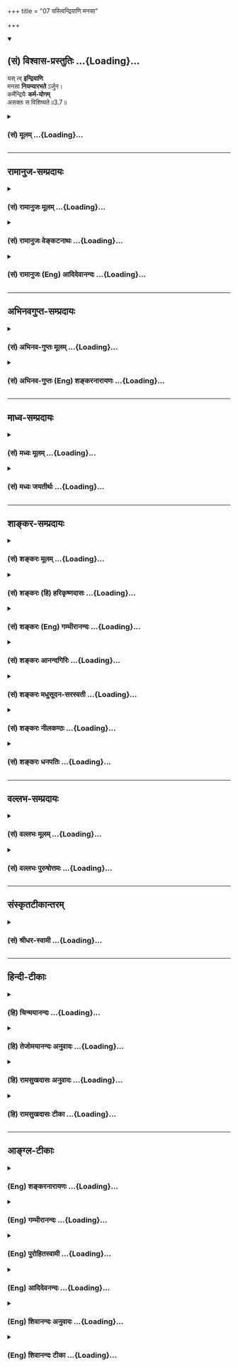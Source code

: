 +++
title = "07 यस्त्विन्द्रियाणि मनसा"

+++
<div class="js_include" newlevelforh1="2" title="(सं) विश्वास-प्रस्तुतिः" unfilled url="/mahAbhAratam/shlokashaH/06-bhIShma-parva/03-bhagavad-gItA-parva/saMskRtam/vishvAsa-prastutiH/03_karma-yogaH/07_yastvindriyANi_ma.md">
<details open><summary><h2>(सं) विश्वास-प्रस्तुतिः ...{Loading}...</h2></summary>

यस् त्व् **इन्द्रियाणि**  
मनसा **नियम्यारभते** ऽर्जुन।  
कर्मेन्द्रियैः **कर्म-योगम्**  
असक्तः स विशिष्यते॥3.7॥
</details>
</div>
<div class="js_include collapsed" newlevelforh1="3" title="(सं) मूलम्" unfilled url="/mahAbhAratam/shlokashaH/06-bhIShma-parva/03-bhagavad-gItA-parva/saMskRtam/mUlam/03_karma-yogaH/07_yastvindriyANi_ma.md">
<details><summary><h3>(सं) मूलम् ...{Loading}...</h3></summary>

यस्त्विन्द्रियाणि मनसा नियम्यारभतेऽर्जुन।  
कर्मेन्द्रियैः कर्मयोगमसक्तः स विशिष्यते।।3.7।।
</details>
</div>


_________________
## रामानुज-सम्प्रदायः
<div class="js_include collapsed" newlevelforh1="3" title="(सं) रामानुजः मूलम्" unfilled url="/mahAbhAratam/shlokashaH/06-bhIShma-parva/03-bhagavad-gItA-parva/saMskRtam/rAmAnujaH/mUlam/03_karma-yogaH/07_yastvindriyANi_ma.md">
<details><summary><h3>(सं) रामानुजः मूलम् ...{Loading}...</h3></summary>

।।3.7।। अतः पूर्वाभ्यस्तविषयसजातीये शास्त्रीये कर्मणि **इन्द्रियाणि**
आत्मावलोकनप्रवृत्तेन **मनसा नियम्य** तैः स्वत एव **कर्म**प्रवणैः
**इन्द्रियैः** असङ्गपूर्वकं **यः कर्मयोगम् आरभते** **सः**
असंभाव्यमानप्रमादत्वेन ज्ञाननिष्ठाद् अपि पुरुषाद् विशिष्यते।

</details>
</div>
<div class="js_include collapsed" newlevelforh1="3" title="(सं) रामानुजः वेङ्कटनाथः" unfilled url="/mahAbhAratam/shlokashaH/06-bhIShma-parva/03-bhagavad-gItA-parva/saMskRtam/rAmAnujaH/venkaTanAthaH/03_karma-yogaH/07_yastvindriyANi_ma.md">
<details><summary><h3>(सं) रामानुजः वेङ्कटनाथः ...{Loading}...</h3></summary>

  
  
।।3.7।। प्रथममेव ज्ञानयोगमारुरुक्षुमपोद्य कर्मयोगिनं प्रशंसति यस्त्विति
श्लोकेन। प्रकृतेन सङ्गमयन् व्याख्याति अत इति। इन्द्रियाणां
निश्शेषनियमनस्य कर्मयोगारम्भस्य च मिथो विरुद्धत्वादविरोधसिद्ध्यर्थमुक्तं
शास्त्रीये कर्मणि नियम्येति। नहि कश्चित् 3।5 इत्यादिना ज्ञानयोगस्य
दुष्करत्वे यो हेतुरुक्तः तस्यैव कर्मयोगं प्रत्युपकारकत्वेन
सौकर्यप्रतिपादनार्थंपूर्वाभ्यस्तविषयसजातीये  
  
इत्युक्तम्। यदि पूर्वाभ्यास उपकारकत्वेन स्वीक्रियते तर्हि निषिद्धेभ्यो
नियमनमशक्यं तेष्वेव वासनायाः प्राचुर्यादिति शङ्कानिरासाय कर्मणः
फलान्तरपरित्यागाय चोक्तंआत्मावलोकने
प्रवृत्तेनेति। निषिद्धानामात्मावलोकनविरोधित्वाध्यवसायात्तेषु स्थिराऽपि
वासना निराक्रियत् इति भावः। कर्मेन्द्रियैः इत्यनेनाभिप्रेतं सौकर्यं
विशदयति स्वत एव कर्मप्रवणैरिन्द्रियैरिति। असङ्गस्य
कर्मयोगारम्भापेक्षितत्वादसक्तपदस्य यद्वृत्तवाक्यांशेऽन्वयमाह
असङ्गपूर्वकमिति। वैशिष्ट्यप्रकारं विशेषस्य चावधिं दर्शयति
असम्भाव्यमानप्रमादत्वेन ज्ञाननिष्ठादपीति।  
  

</details>
</div>
<div class="js_include collapsed" newlevelforh1="3" title="(सं) रामानुजः (Eng) आदिदेवानन्दः" unfilled url="/mahAbhAratam/shlokashaH/06-bhIShma-parva/03-bhagavad-gItA-parva/saMskRtam/rAmAnujaH/english/AdidevAnandaH/03_karma-yogaH/07_yastvindriyANi_ma.md">
<details><summary><h3>(सं) रामानुजः (Eng) आदिदेवानन्दः ...{Loading}...</h3></summary>

3.7 Conseently, he who, with aspiration to have the vision of the self,
directs his senses to action according to the scriptures, such action being of the same class as those which he practised earlier, and who then begins to practise Karma Yoga, after renouncing attachment, with the senses which are naturally inclined to action - he, by reason of there being no chance of errors, excels a man following Jnana Yoga,
because there is no fear of a fall in his case.

</details>
</div>


_________________
## अभिनवगुप्त-सम्प्रदायः
<div class="js_include collapsed" newlevelforh1="3" title="(सं) अभिनव-गुप्तः मूलम्" unfilled url="/mahAbhAratam/shlokashaH/06-bhIShma-parva/03-bhagavad-gItA-parva/saMskRtam/abhinava-guptaH/mUlam/03_karma-yogaH/07_yastvindriyANi_ma.md">
<details><summary><h3>(सं) अभिनव-गुप्तः मूलम् ...{Loading}...</h3></summary>

।।3.7।। यस्त्विति। कर्मसु क्रियामणेषु न ज्ञानहानिः। मनसोऽव्यापारे
यन्त्रपुरुषवत् कर्मणः क्रियमाणत्वात्।

</details>
</div>
<div class="js_include collapsed" newlevelforh1="3" title="(सं) अभिनव-गुप्तः (Eng) शङ्करनारायणः" unfilled url="/mahAbhAratam/shlokashaH/06-bhIShma-parva/03-bhagavad-gItA-parva/saMskRtam/abhinava-guptaH/english/shankaranArAyaNaH/03_karma-yogaH/07_yastvindriyANi_ma.md">
<details><summary><h3>(सं) अभिनव-गुप्तः (Eng) शङ्करनारायणः ...{Loading}...</h3></summary>

3.7 Yas tu etc. When actions are being performed \[by him\], there is no
loss of his knowledge. For, when the mind does not function, he does his
work like a machine-man. Therefore -

</details>
</div>


_________________
## माध्व-सम्प्रदायः
<div class="js_include collapsed" newlevelforh1="3" title="(सं) मध्वः मूलम्" unfilled url="/mahAbhAratam/shlokashaH/06-bhIShma-parva/03-bhagavad-gItA-parva/saMskRtam/madhvaH/mUlam/03_karma-yogaH/07_yastvindriyANi_ma.md">
<details><summary><h3>(सं) मध्वः मूलम् ...{Loading}...</h3></summary>

।।3.6 3.7।। तथापि शक्तितः त्यागः कार्य इत्याह कर्मेन्द्रियाणीति। मन एव
प्रयोजकमिति दर्शयितुमन्वयव्यतिरेकावाह मनसा स्मरन् मनसा नियम्येति।
कर्मयोगं स्ववर्णाश्रमोचितम्। न तु गृहस्थकर्मैवेति नियमः
सन्न्यासादिविधानात् सामान्यवचनाच्च।

</details>
</div>
<div class="js_include collapsed" newlevelforh1="3" title="(सं) मध्वः जयतीर्थः" unfilled url="/mahAbhAratam/shlokashaH/06-bhIShma-parva/03-bhagavad-gItA-parva/saMskRtam/madhvaH/jayatIrthaH/03_karma-yogaH/07_yastvindriyANi_ma.md">
<details><summary><h3>(सं) मध्वः जयतीर्थः ...{Loading}...</h3></summary>

।।3.6 3.7।। तथापिकर्मेन्द्रियाणि इत्यसङ्गतम् तृतीयपक्षस्थेन
मनसेन्द्रियार्थस्मरणस्यानुक्तत्वादित्यत आह **तथापी**ति। यद्यपि
शरीरयात्राद्यर्थानि कर्माणि त्यक्तुमशक्यानि तथापि शक्तितः
शक्यत्वाद्यज्ञादिकर्मणां त्यागः कार्यः। एतदुक्तं भवति नाशक्यविषये
शास्त्रप्रवृत्तिः इत्यतस्तदतिरिक्तकर्मार्थः स्मृतौ कर्मशब्दो
भविष्यतीति।। एतच्छङ्कापरिहारः श्लोकेन दृश्यते। द्वितीयश्लोकश्च व्यर्थ
इत्यत आह **मन एवे**ति। मन एव बन्धमोक्षयोः प्रयोजकं न कर्मकरणाकरणे।
अतस्तन्निग्रह एव कार्यः न कर्मत्याग इति ज्ञापयितुमित्यर्थः। अनिगृहीतत्वे
मनसो बन्धापेक्षयाऽऽद्योऽन्वयः द्वितीयो व्यतिरेकः मोक्षापेक्षया तु
व्यत्यास इति। एतेन स्मरणस्य मानसत्वव्यभिचारान्मनसेति व्यर्थमित्यपि
परास्तम्। कर्मयोगेन योगिनां 3।3 इत्यत्र कर्मयोगशब्दस्य
गृहस्थादिकर्मविषयत्वेन प्रकृतत्वादत्रापि तद्विषयत्वप्रतीतिः स्यात्
तन्निरासार्थमाह **कर्मयोग**मिति। गृहस्थकर्मैव वनस्थकर्मैव
ब्रह्मचारिकर्मैवेति नियमो न विवक्षित इत्यर्थः। सन्न्यासादित्यादिपदेन यो
नियम्यते तद्व्यतिरिक्तग्रहणम् कर्मयोगशब्दस्य सामान्यवाचित्वाच्च।
पूर्वंज्ञानयोगेन साङ्ख्यानां 3।3 इति यत्याश्रमकर्मणः पृथगुक्तत्वात्
सामान्यशब्दोऽपि विशेषो व्यवस्थापितः। न चात्र तथाविधं किञ्चिदस्तीति भावः।

</details>
</div>


_________________
## शाङ्कर-सम्प्रदायः
<div class="js_include collapsed" newlevelforh1="3" title="(सं) शङ्करः मूलम्" unfilled url="/mahAbhAratam/shlokashaH/06-bhIShma-parva/03-bhagavad-gItA-parva/saMskRtam/shankaraH/mUlam/03_karma-yogaH/07_yastvindriyANi_ma.md">
<details><summary><h3>(सं) शङ्करः मूलम् ...{Loading}...</h3></summary>

।।3.7।। **यस्तु** पुनः कर्मण्यधिकृतः अज्ञः बुद्धीन्द्रियाणि **मनसा
नियम्य आरभते अर्जुन कर्मेन्द्रियैः** वाक्पाण्यादिभिः। किमारभते इत्याह
**कर्मयोगम् असक्तः** सन् फलाभिसंधिवर्जितः **सः विशिष्यते** इतरस्मात्
मिथ्याचारात्।। यतः एवम् अतः

</details>
</div>
<div class="js_include collapsed" newlevelforh1="3" title="(सं) शङ्करः (हि) हरिकृष्णदासः" unfilled url="/mahAbhAratam/shlokashaH/06-bhIShma-parva/03-bhagavad-gItA-parva/saMskRtam/shankaraH/hindI/harikRShNadAsaH/03_karma-yogaH/07_yastvindriyANi_ma.md">
<details><summary><h3>(सं) शङ्करः (हि) हरिकृष्णदासः ...{Loading}...</h3></summary>

।।3.7।। परंतु हे अर्जुन जो कर्मोंका अधिकारी अज्ञानी ज्ञानेन्द्रियोंको
मनसे रोककर वाणी हाथ इत्यादि कर्मेन्द्रियोंसे आचरण करता है। किसका आचरण
करता है सो कहते हैं आसक्तिरहित होकर कर्मयोगका आचरण करता है वह ( कर्मयोगी
) दूसरेकी अपेक्षा अर्थात् मिथ्याचारियोंकी अपेक्षा श्रेष्ठ है।

</details>
</div>
<div class="js_include collapsed" newlevelforh1="3" title="(सं) शङ्करः (Eng) गम्भीरानन्दः" unfilled url="/mahAbhAratam/shlokashaH/06-bhIShma-parva/03-bhagavad-gItA-parva/saMskRtam/shankaraH/english/gambhIrAnandaH/03_karma-yogaH/07_yastvindriyANi_ma.md">
<details><summary><h3>(सं) शङ्करः (Eng) गम्भीरानन्दः ...{Loading}...</h3></summary>

3.7 Tu, but, on the other hand, O Arjuna; yah, one who is unenlightened
and who is eligible for action; arabhate, engages in;-what does he
engage in; the Lord says in answer-karma yogam, Karma-yoga;
karma-indriyaih, with the organs of action, with speech, hands, etc.;
niyamya, controlling; indriyani, the sense-organs; manasa, with the
mind; and becoming asaktah unattached; \[Here Ast; adds
'phalabhisandhi-varjitah, free from hankering for results'.-Tr.\] sah,
that one; visisyate, excels the other one, the hypocrite. This being so,
therefore,

</details>
</div>
<div class="js_include collapsed" newlevelforh1="3" title="(सं) शङ्करः आनन्दगिरिः" unfilled url="/mahAbhAratam/shlokashaH/06-bhIShma-parva/03-bhagavad-gItA-parva/saMskRtam/shankaraH/AnandagiriH/03_karma-yogaH/07_yastvindriyANi_ma.md">
<details><summary><h3>(सं) शङ्करः आनन्दगिरिः ...{Loading}...</h3></summary>

।।3.7।। अनात्मज्ञस्य चोदितमकुर्वतो जाग्रतो
विषयान्तरदर्शनध्रौव्यान्मिथ्याचारत्वेन प्रत्यवायित्वमुक्त्वा
विहितमनुतिष्ठतस्तस्यैव फलाभिलाषविकलस्य सदाचारत्वेन वैशिष्ट्यमाचष्टे
**यस्त्विन्द्रियाणीति।** विहितमनुतिष्ठतो मूर्खात् कर्म त्यजतो
वैशिष्ट्यमक्षरयोजनया स्पष्टयति **यस्तु पुनरिति।**

</details>
</div>
<div class="js_include collapsed" newlevelforh1="3" title="(सं) शङ्करः मधुसूदन-सरस्वती" unfilled url="/mahAbhAratam/shlokashaH/06-bhIShma-parva/03-bhagavad-gItA-parva/saMskRtam/shankaraH/madhusUdana-sarasvatI/03_karma-yogaH/07_yastvindriyANi_ma.md">
<details><summary><h3>(सं) शङ्करः मधुसूदन-सरस्वती ...{Loading}...</h3></summary>

।।3.7।। औत्सुक्यमात्रेण सर्वकर्माण्यसंन्यस्य चित्तशुद्धये
निष्कामकर्माण्येव यथाशास्त्रं कुर्यात्। यस्मात्
तुशब्दोऽशुद्धान्तःकरणसंन्यासिव्यतिरेकार्थः। इन्द्रायाणि ज्ञानेन्द्रियाणि
श्रोत्रादीनि मनसा सह नियम्य पापहेतुशब्दादिविषयासक्तेर्निवर्त्य मनसा
विवेकयुक्तेन नियम्येति वा कर्मेन्द्रियैर्वाक्पाण्यादिभिः कर्मयोगं
शुद्धिहेतुतया विहितं कर्मारभते करोत्यसक्तः फलाभिलाषशून्यः सन् यो विवेकी
स इतरस्मान्मिथ्याचाराद्विशिष्यते। परिश्रमसाम्येऽपि फलातिशयभाक्त्वेन
श्रेष्ठो भवति। हे अर्जुन आश्चर्यमिदं पश्य यदेकः कर्मेन्द्रियाणि
निगृह्णञ्ज्ञानेन्द्रियाणि व्यापारयन्पुरुषार्थशून्यः अपरस्तु
ज्ञानेन्द्रियाणि निगृह्य कर्मेन्द्रियाणि
व्यापारयन्परमपुरुषार्थभाग्भवतीति।

</details>
</div>
<div class="js_include collapsed" newlevelforh1="3" title="(सं) शङ्करः नीलकण्ठः" unfilled url="/mahAbhAratam/shlokashaH/06-bhIShma-parva/03-bhagavad-gItA-parva/saMskRtam/shankaraH/nIlakaNThaH/03_karma-yogaH/07_yastvindriyANi_ma.md">
<details><summary><h3>(सं) शङ्करः नीलकण्ठः ...{Loading}...</h3></summary>

।।3.7।। यस्तु पूर्वस्मान्मिथ्याचाराद्विलक्षणः पुरुषधौरेयः इन्द्रियाणि
मनसा सह नियम्य रागद्वेषवियुक्तानि कृत्वा कर्मेन्द्रियैः कर्मयोगमारभते हे
अर्जुन सः कर्मफले स्वर्गादावैहिके वा शब्दादौ असक्तोऽनासक्तोऽतो
विशिष्यते। पूर्वस्मादधिको भवतीत्यर्थः।

</details>
</div>
<div class="js_include collapsed" newlevelforh1="3" title="(सं) शङ्करः धनपतिः" unfilled url="/mahAbhAratam/shlokashaH/06-bhIShma-parva/03-bhagavad-gItA-parva/saMskRtam/shankaraH/dhanapatiH/03_karma-yogaH/07_yastvindriyANi_ma.md">
<details><summary><h3>(सं) शङ्करः धनपतिः ...{Loading}...</h3></summary>

।।3.7।। **य इति।** यस्त्वज्ञः कर्मण्यधिकृतः ज्ञानेन्द्रियाणि
विवेकवैराग्ययुक्तेन मनसा नियम्य। मनसा
सहेत्यर्थस्त्वरुचिग्रस्तः। अरुचिबीजं तु पूर्वश्लोकोक्तस्य मनसः करणत्वस्य
त्यागः सहशब्दाध्याहारश्च। फलाभिसंधिरहितः कर्मेन्द्रियैः कर्मयोगमारभते स
पूर्वस्माच्छ्रेष्ठो भवति ज्ञाननिष्ठोपाये स्थितो यतः। अर्जुनेति संबोधयन्
एवमेव त्वमपि कुर्वन् त्वमपि कुर्वन् अन्वर्थसंज्ञो भविष्यसीति ध्वनयति।

</details>
</div>


_________________
## वल्लभ-सम्प्रदायः
<div class="js_include collapsed" newlevelforh1="3" title="(सं) वल्लभः मूलम्" unfilled url="/mahAbhAratam/shlokashaH/06-bhIShma-parva/03-bhagavad-gItA-parva/saMskRtam/vallabhaH/mUlam/03_karma-yogaH/07_yastvindriyANi_ma.md">
<details><summary><h3>(सं) वल्लभः मूलम् ...{Loading}...</h3></summary>

।।3.7।। यस्तु मनसा योगशुद्धेनेन्द्रियाणि दुष्टानि नियम्य कर्मेन्द्रियैः
कर्मयोगमसक्तः सन्नारभते स उत्तमः।

</details>
</div>
<div class="js_include collapsed" newlevelforh1="3" title="(सं) वल्लभः पुरुषोत्तमः" unfilled url="/mahAbhAratam/shlokashaH/06-bhIShma-parva/03-bhagavad-gItA-parva/saMskRtam/vallabhaH/puruShottamaH/03_karma-yogaH/07_yastvindriyANi_ma.md">
<details><summary><h3>(सं) वल्लभः पुरुषोत्तमः ...{Loading}...</h3></summary>

  
  
।।3.7।। स्वरूपज्ञानेन त्यागी उत्तमः तत्त्यागस्वरूपं तस्योत्तमत्वमाह
यस्त्विति। तुशब्दो लौकिकार्थनिग्रहपक्षं व्यावर्तयति। य इन्द्रियाणि मनसा
नियम्य मनसा मदर्थं नियमे स्थापयित्वा
कर्मेन्द्रियैर्वाक्चक्षुर्हस्तादिभिः कर्मणां कृतीनां योगं मया सह
योगमसक्तः स्वसुखाभिलाषाभावेन मत्सुखार्थमेव आरभते स विशिष्यते विशिष्ठो
भवति उत्तमो भवतीत्यर्थः।  
  

</details>
</div>


_________________
## संस्कृतटीकान्तरम्
<div class="js_include collapsed" newlevelforh1="3" title="(सं) श्रीधर-स्वामी" unfilled url="/mahAbhAratam/shlokashaH/06-bhIShma-parva/03-bhagavad-gItA-parva/saMskRtam/shrIdhara-svAmI/03_karma-yogaH/07_yastvindriyANi_ma.md">
<details><summary><h3>(सं) श्रीधर-स्वामी ...{Loading}...</h3></summary>

।।3.7।। एतद्विपरीतः कर्मकर्ता श्रेष्ठ इत्याह **यस्त्विति।** यस्तु
ज्ञानेन्द्रियाणि मनसा नियम्य ईश्वरप्रवणानि कृत्वा कर्मेन्द्रियैः
कर्मरुपं उपायमारभतेऽनुतिष्ठति असक्तः फलाभिलाषरहितः सन् स विन्निष्यते
विशिष्टो भवति। चित्तशुद्ध्या ज्ञानावान्भवतीत्यर्थः।

</details>
</div>


_________________
## हिन्दी-टीकाः
<div class="js_include collapsed" newlevelforh1="3" title="(हि) चिन्मयानन्दः" unfilled url="/mahAbhAratam/shlokashaH/06-bhIShma-parva/03-bhagavad-gItA-parva/hindI/chinmayAnandaH/03_karma-yogaH/07_yastvindriyANi_ma.md">
<details><summary><h3>(हि) चिन्मयानन्दः ...{Loading}...</h3></summary>

।।3.7।। सरलसी प्रतीत होने वाली इन दो पंक्तियों में सही कर्म एवं जीवन
जीने की कला का सम्पूर्ण ज्ञान सन्निहित है। आधुनिक जगत् को विचारों की
सूत्ररूपता (अर्थात् कम शब्दों में अधिक अर्थ बताना) का ज्ञान नहीं है जबकि
प्राचीन सूत्रकारों ने अपने विचारों से ऐसे भारत का निर्माण किया जहाँ
आध्यात्मिक संस्कृति विकसित हुई और राष्ट्र ने स्वर्णयुग का अवलोकन किया। मन
का अस्तित्व एवं पोषण पाँच ज्ञानेन्द्रियों द्वारा ग्रहण की हुई बाह्य जगत्
की विषय संवेदनाओं से होता है। मन की वृत्ति इन्द्रियों के माध्यम द्वारा
विषयों तक पहुँच कर उनके आकार को ग्रहण करती है जिससे उस विषय का प्रत्यक्ष
ज्ञान होता है। यदि मन इन्द्रियों के साथ युक्त न हो तो विषयों के बाह्य
देश में स्थित होने पर भी उनका ज्ञान संभव नहीं होता। इसीलिये अनेक बार जब
हम पुस्तक के अध्ययन में एकचित्त हो जाते हैं तब समीप से किसी के पुकारने
पर भी उसकी आवाज हम नहीं सुन पाते। मन की एकाग्रता के ऐसे अनेक उदाहरण
हैं। इस श्लोक में साधक को मन के द्वारा इन्द्रियों को संयमित करने की
सम्मति दी गयी है। इसे सफलतापूर्वक तभी किया जा सकता है जब मन को एक
श्रेष्ठ दिव्य लक्ष्य की ओर प्रेरित किया जाय। केवल हठपूर्वक मन के तीव्र
वेग को रोकने का प्रयत्न करना जलप्लावित नदी का प्रवाह रोकने के प्रयत्न के
समान है। इसका व्यर्थ होना निश्चित है। श्रीकृष्ण आत्मसंयम का उपाय आगे
बतायेंगे। मन से इन्द्रियों का संयम करना साधना का निषेधात्मक पक्ष है। हम
अपने सामान्य जीवन में अपनी अधिकांश शक्ति विषयों में ही व्यय करते हैं
इसलिये संयम के द्वारा इस शक्ति का अपव्यय रोक कर उसे संग्रहित करने को कहा
जाता है किन्तु यदि इस संग्रहित शक्ति का उपयोग तत्काल ही श्रेष्ठ वस्तु की
प्राप्ति के लिये नहीं किया जाय तो संयम के बांध को तोड़कर वह वस्तु मनुष्य
के सन्तुलित व्यक्तित्व को ही प्रवाह में बहाकर ले जायेगी। श्लोक की दूसरी
पंक्ति में अपनी एकत्रित शक्ति का सदुपयोग करना सिखाया गया है।  
  
इस शक्ति का उपयोग कर्मेंन्द्रियों द्वारा कर्मक्षेत्र में समुचित रूप से
कर्म करने में करना चाहिये। यहाँ भी एक महत्त्वपूर्ण सावधानी रखने के लिये
श्रीकृष्ण कहते हैं। कर्मयोगी को सब कर्म अनासक्त होकर करने चाहिये।  
  
यदि किसी कैमरे में साधारण कागज रखकर किसी वस्तु का चित्र खींचने का
प्रयत्न किया जाय तो कितनी ही देर प्रकाशित वस्तु के सामने रखने पर भी उस
कागज पर कोई चित्रण नहीं हो सकता परन्तु कागज को कैमरे के उपयुक्त बनाने पर
क्षणमात्र में चित्र खींचा जा सकता है। इसी प्रकार आसक्ति से भरे मन पर
विषयों के सम्बन्ध से शीघ्र ही वासनायें अंकित हो जाती हैं। इसी कारण से
भगवान् कहते हैं कि हमको अनासक्त होकर कर्म करना चाहिये जिससे नये संस्कार
उत्पन्न नहीं होंगे। साथहीसाथ पूर्वार्जित वासनाओं का क्षय भी हो
जायेगा। गीता में इस सिद्धांत का विवेचन इतनी युक्तियुक्त एवं वैज्ञानिक
पद्धति से किया गया है कि उसका अध्ययन करने वाले किसी भी विद्यार्थी को
उसमें दोष देखने अथवा संदेह करने का अवसर ही नहीं मिलता।  
  
इन्द्रिय संयम से शक्ति के अपव्यय को रोक कर अनासक्त भाव से कर्मेंद्रियों
के द्वारा श्रेष्ठ कर्म करने में उसका सदुपयोग करने से चित्तशुद्धि होगी।
इस प्रकार जो कर्मक्षेत्र हमारे बन्धन का कारण था उसी में गीता में वर्णित
जीवन की शैली अपनाते हुये कर्म करने पर वही क्षेत्र मोक्ष का साधन बन
जायेगा।  
  
इसलिये

</details>
</div>
<div class="js_include collapsed" newlevelforh1="3" title="(हि) तेजोमयानन्दः अनुवादः" unfilled url="/mahAbhAratam/shlokashaH/06-bhIShma-parva/03-bhagavad-gItA-parva/hindI/tejomayAnandaH/anuvAdaH/03_karma-yogaH/07_yastvindriyANi_ma.md">
<details><summary><h3>(हि) तेजोमयानन्दः अनुवादः ...{Loading}...</h3></summary>

।।3.7।। परन्तु हे अर्जुन जो पुरुष मन से इन्द्रियों को वश में करके
अनासक्त हुआ कर्मेंन्द्रियों से कर्मयोग का आचरण करता है वह श्रेष्ठ है।।  
  

</details>
</div>
<div class="js_include collapsed" newlevelforh1="3" title="(हि) रामसुखदासः अनुवादः" unfilled url="/mahAbhAratam/shlokashaH/06-bhIShma-parva/03-bhagavad-gItA-parva/hindI/rAmasukhadAsaH/anuvAdaH/03_karma-yogaH/07_yastvindriyANi_ma.md">
<details><summary><h3>(हि) रामसुखदासः अनुवादः ...{Loading}...</h3></summary>

।।3.7।। हे अर्जुन! जो मनुष्य मनसे इन्द्रियोंपर नियन्त्रण करके आसक्तिरहित
होकर (निष्काम भावसे) समस्त इन्द्रियोंके द्वारा कर्मयोगका आचरण करता है,
वही श्रेष्ठ है।

</details>
</div>
<div class="js_include collapsed" newlevelforh1="3" title="(हि) रामसुखदासः टीका" unfilled url="/mahAbhAratam/shlokashaH/06-bhIShma-parva/03-bhagavad-gItA-parva/hindI/rAmasukhadAsaH/TIkA/03_karma-yogaH/07_yastvindriyANi_ma.md">
<details><summary><h3>(हि) रामसुखदासः टीका ...{Loading}...</h3></summary>

3.7।।***व्याख्या--*'तु'**यहाँ अनासक्त होकर कर्म करनेवालेको
मिथ्याचारीकी अपेक्षा ही नहीं, प्रत्युत साङ्ख्ययोगीकी अपेक्षा भी श्रेष्ठ
बतानेकी दृष्टिसे **'तु'** पद दिया गया है।**'अर्जुन'** अर्जुन शब्दका अर्थ
होता है--स्वच्छ। यहाँ भगवान्ने **'अर्जुन'** सम्बोधनका प्रयोग करके यह भाव
दिखलाया है कि तुम निर्मल अन्तःकरणसे युक्त हो; अतः तुम्हारे अन्तःकरणमें
कर्तव्यकर्मविषयक यह सन्देह कैसे; अर्थात् यह सन्देह तुम्हारेमें स्थिर
नहीं रह सकता।

</details>
</div>


_________________
## आङ्ग्ल-टीकाः
<div class="js_include collapsed" newlevelforh1="3" title="(Eng) शङ्करनारायणः" unfilled url="/mahAbhAratam/shlokashaH/06-bhIShma-parva/03-bhagavad-gItA-parva/english/shankaranArAyaNaH/03_karma-yogaH/07_yastvindriyANi_ma.md">
<details><summary><h3>(Eng) शङ्करनारायणः ...{Loading}...</h3></summary>

3.7. But, controlling sense-organs by mind, whosoever undertakes the Yoga of action with the action-senses he, the detached one, is superior
\[to others\], O Arjuna !

</details>
</div>
<div class="js_include collapsed" newlevelforh1="3" title="(Eng) गम्भीरानन्दः" unfilled url="/mahAbhAratam/shlokashaH/06-bhIShma-parva/03-bhagavad-gItA-parva/english/gambhIrAnandaH/03_karma-yogaH/07_yastvindriyANi_ma.md">
<details><summary><h3>(Eng) गम्भीरानन्दः ...{Loading}...</h3></summary>

3.7 But, O Arjuna, one who engages in Karma-yoga with the organs of action, controlling the organs with the mind and becoming unattached-that one excels.

</details>
</div>
<div class="js_include collapsed" newlevelforh1="3" title="(Eng) पुरोहितस्वामी" unfilled url="/mahAbhAratam/shlokashaH/06-bhIShma-parva/03-bhagavad-gItA-parva/english/purohitasvAmI/03_karma-yogaH/07_yastvindriyANi_ma.md">
<details><summary><h3>(Eng) पुरोहितस्वामी ...{Loading}...</h3></summary>

3.7 But, O Arjuna! All honour to him whose mind controls his senses, for he is thereby beginning to practise Karma-Yoga, the Path of Right Action, keeping himself always unattached.

</details>
</div>
<div class="js_include collapsed" newlevelforh1="3" title="(Eng) आदिदेवनन्दः" unfilled url="/mahAbhAratam/shlokashaH/06-bhIShma-parva/03-bhagavad-gItA-parva/english/AdidevanandaH/03_karma-yogaH/07_yastvindriyANi_ma.md">
<details><summary><h3>(Eng) आदिदेवनन्दः ...{Loading}...</h3></summary>

3.7 But he who, subduing his senses by the mind, O Arjuna, begins to practise Karma Yoga through the organs of action and who is free from attachment - he excels.

</details>
</div>
<div class="js_include collapsed" newlevelforh1="3" title="(Eng) शिवानन्दः अनुवादः" unfilled url="/mahAbhAratam/shlokashaH/06-bhIShma-parva/03-bhagavad-gItA-parva/english/shivAnandaH/anuvAdaH/03_karma-yogaH/07_yastvindriyANi_ma.md">
<details><summary><h3>(Eng) शिवानन्दः अनुवादः ...{Loading}...</h3></summary>

3.7 But whosoever, controlling the senses by the mind, O Arjuna, engages himself in Karma Yoga with the organs of action, without attachment, he excels.

</details>
</div>
<div class="js_include collapsed" newlevelforh1="3" title="(Eng) शिवानन्दः टीका" unfilled url="/mahAbhAratam/shlokashaH/06-bhIShma-parva/03-bhagavad-gItA-parva/english/shivAnandaH/TIkA/03_karma-yogaH/07_yastvindriyANi_ma.md">
<details><summary><h3>(Eng) शिवानन्दः टीका ...{Loading}...</h3></summary>

3.7 यः whose; तु but; इन्द्रियाणि the senses; मनसा by the mind; नियम्य
controlling; आरभते commences; अर्जुन O Arjuna; कर्मेन्द्रियैः by the organs of action; कर्मयोगम् Karma Yoga; असक्तः unattached; सः he;
विशिष्यते excels.Commentary If anyone performs actions with his organs of action (viz.; hands; feet; organ of speech; etc.) controlling the organs of knowledge by the mind; and without expectation of the fruits of the actions and without egoism; he is certainly more worthy than the other who is a hypocrite or a man of false conduct.
(Cf.II.64;68IV.21).The five organs of knowledge are the eyes; the ears;
the nose; the skin and the sense of taste (tongue).

</details>
</div>

